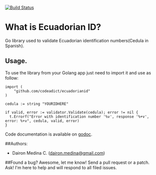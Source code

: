 [![Build Status](https://travis-ci.org/codeadict/ecuadorianid.svg?branch=master)](https://travis-ci.org/codeadict/ecuadorianid)

# What is Ecuadorian ID?
Go library used to validate Ecuadorian identification numbers(Cedula in Spanish).

## Usage.

To use the library from your Golang app just need to import it and use as follow:

  ```
  import (
      "github.com/codeadict/ecuadorianid"
  )

  cedula := string "YOURIDHERE"

  if valid, error := validator.Validate(cedula); error != nil {
    t.Errorf("Error with identification number '%v', response '%+v', error: %+v", cedula, valid, error)
  }
  ```

Code documentation is available on [godoc](https://godoc.org/github.com/codeadict/ecuadorianid).

##Authors:

  * Dairon Medina C. (dairon.medina@gmail.com)

##Found a bug?
  Awesome, let me know! Send a pull request or a patch. Ask! I'm here to help and will respond to all filed issues.
